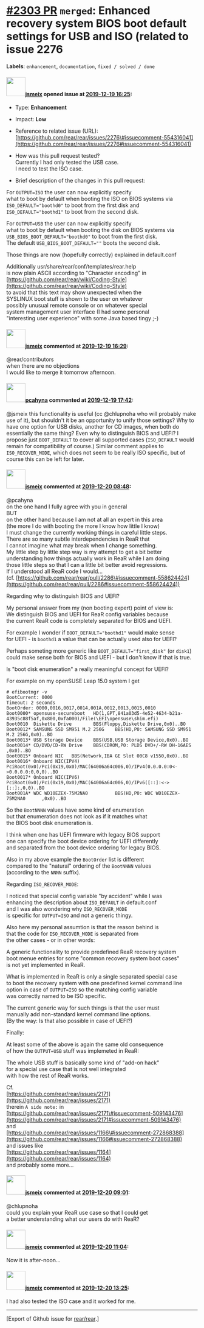 [\#2303 PR](https://github.com/rear/rear/pull/2303) `merged`: Enhanced recovery system BIOS boot default settings for USB and ISO (related to issue 2276
========================================================================================================================================================

**Labels**: `enhancement`, `documentation`, `fixed / solved / done`

#### <img src="https://avatars.githubusercontent.com/u/1788608?u=925fc54e2ce01551392622446ece427f51e2f0ce&v=4" width="50">[jsmeix](https://github.com/jsmeix) opened issue at [2019-12-19 16:25](https://github.com/rear/rear/pull/2303):

-   Type: **Enhancement**

-   Impact: **Low**

-   Reference to related issue (URL):  
    [https://github.com/rear/rear/issues/2276\#issuecomment-554316041](https://github.com/rear/rear/issues/2276#issuecomment-554316041)

-   How was this pull request tested?  
    Currently I had only tested the USB case.  
    I need to test the ISO case.

-   Brief description of the changes in this pull request:

For `OUTPUT=ISO` the user can now explicitly specify  
what to boot by default when booting the ISO on BIOS systems via  
`ISO_DEFAULT="boothd0"` to boot from the first disk and  
`ISO_DEFAULT="boothd1"` to boot from the second disk.

For `OUTPUT=USB` the user can now explicitly specify  
what to boot by default when booting the disk on BIOS systems via  
`USB_BIOS_BOOT_DEFAULT="boothd0"` to boot from the first disk.  
The default `USB_BIOS_BOOT_DEFAULT=""` boots the second disk.

Those things are now (hopefully correctly) explained in default.conf

Additionally usr/share/rear/conf/templates/rear.help  
is now plain ASCII according to "Character encoding" in  
[https://github.com/rear/rear/wiki/Coding-Style](https://github.com/rear/rear/wiki/Coding-Style)  
to avoid that this text may show unexpected when the  
SYSLINUX boot stuff is shown to the user on whatever  
possibly unusual remote console or on whatever special  
system management user interface (I had some personal  
"interesting user experience" with some Java based tingy ;-)

#### <img src="https://avatars.githubusercontent.com/u/1788608?u=925fc54e2ce01551392622446ece427f51e2f0ce&v=4" width="50">[jsmeix](https://github.com/jsmeix) commented at [2019-12-19 16:29](https://github.com/rear/rear/pull/2303#issuecomment-567562302):

@rear/contributors  
when there are no objections  
I would like to merge it tomorrow afternoon.

#### <img src="https://avatars.githubusercontent.com/u/26300485?u=9105d243bc9f7ade463a3e52e8dd13fa67837158&v=4" width="50">[pcahyna](https://github.com/pcahyna) commented at [2019-12-19 17:42](https://github.com/rear/rear/pull/2303#issuecomment-567590215):

@jsmeix this functionality is useful (cc @chlupnoha who will probably
make use of it), but shouldn't it be an opportunity to unify those
settings? Why to have one option for USB disks, another for CD images,
when both do essentially the same thing? Even why to distinguish BIOS
and UEFI? I propose just `BOOT_DEFAULT` to cover all supported cases
(`ISO_DEFAULT` would remain for compatibility of course.) Similar
comment applies to `ISO_RECOVER_MODE`, which does not seem to be really
ISO specific, but of course this can be left for later.

#### <img src="https://avatars.githubusercontent.com/u/1788608?u=925fc54e2ce01551392622446ece427f51e2f0ce&v=4" width="50">[jsmeix](https://github.com/jsmeix) commented at [2019-12-20 08:48](https://github.com/rear/rear/pull/2303#issuecomment-567844321):

@pcahyna  
on the one hand I fully agree with you in general  
BUT  
on the other hand because I am not at all an expert in this area  
(the more I do with booting the more I know how little I know)  
I must change the currently working things in careful little steps.  
There are so many subtle interdependencies in ReaR that  
I cannot imagine what may break when I change something.  
My little step by little step way is my attempt to get a bit better  
understanding how things actually work in ReaR while I am doing  
those little steps so that I can a little bit better avoid
regressions.  
If I understood all ReaR code I would...  
(cf.
[https://github.com/rear/rear/pull/2286\#issuecomment-558624424](https://github.com/rear/rear/pull/2286#issuecomment-558624424))

Regarding why to distinguish BIOS and UEFI?

My personal answer from my (non booting expert) point of view is:  
We distinguish BIOS and UEFI for ReaR config variables because  
the current ReaR code is completely separated for BIOS and UEFI.

For example I wonder if `BOOT_DEFAULT="boothd1"` would make sense  
for UEFI - is `boothd1` a value that can be actually used also for UEFI?

Perhaps someting more generic like `BOOT_DEFAULT="first_disk"` (or
`disk1`)  
could make sense both for BIOS and UEFI - but I don't know if that is
true.

Is "boot disk enumeration" a really meaningful concept for UEFI?

For example on my openSUSE Leap 15.0 system I get

    # efibootmgr -v
    BootCurrent: 0000
    Timeout: 2 seconds
    BootOrder: 0000,0016,0017,0014,001A,0012,0013,0015,0010
    Boot0000* opensuse-secureboot   HD(1,GPT,841a03d5-4e52-4634-b21a-43935c88f5af,0x800,0xfa000)/File(\EFI\opensuse\shim.efi)
    Boot0010  Diskette Drive        BBS(Floppy,Diskette Drive,0x0)..BO
    Boot0012* SAMSUNG SSD SM951 M.2 256G    BBS(HD,P0: SAMSUNG SSD SM951 M.2 256G,0x0)..BO
    Boot0013* USB Storage Device    BBS(USB,USB Storage Device,0x0)..BO
    Boot0014* CD/DVD/CD-RW Drive    BBS(CDROM,P0: PLDS DVD+/-RW DH-16AES    ,0x0)..BO
    Boot0015* Onboard NIC   BBS(Network,IBA GE Slot 00C8 v1550,0x0)..BO
    Boot0016* Onboard NIC(IPV4)     PciRoot(0x0)/Pci(0x19,0x0)/MAC(64006a64c006,0)/IPv4(0.0.0.0:0<->0.0.0.0:0,0,0)..BO
    Boot0017* Onboard NIC(IPV6)     PciRoot(0x0)/Pci(0x19,0x0)/MAC(64006a64c006,0)/IPv6([::]:<->[::]:,0,0)..BO
    Boot001A* WDC WD10EZEX-75M2NA0          BBS(HD,P0: WDC WD10EZEX-75M2NA0      ,0x0)..BO

So the `BootNNNN` values have some kind of enumeration  
but that enumeration does not look as if it matches what  
the BIOS boot disk enumeration is.

I think when one has UEFI firmware with legacy BIOS support  
one can specify the boot device ordering for UEFI differently  
and separated from the boot device ordering for legacy BIOS.

Also in my above example the `BootOrder` list is different  
compared to the "natural" ordering of the `BootNNNN` values  
(according to the `NNNN` suffix).

Regarding `ISO_RECOVER_MODE`:

I noticed that special config variable "by accident" while I was  
enhancing the description about `ISO_DEFAULT` in default.conf  
and I was also wondering why `ISO_RECOVER_MODE`  
is specific for `OUTPUT=ISO` and not a generic thingy.

Also here my personal assumtion is that the reason behind is  
that the code for `ISO_RECOVER_MODE` is separated from  
the other cases - or in other words:

A generic functionality to provide predefined ReaR recovery system  
boot menue entries for some "common recovery system boot cases"  
is not yet implemented in ReaR.

What is implemented in ReaR is only a single separated special case  
to boot the recovery system with one predefined kernel command line  
option in case of `OUTPUT=ISO` so the matching config variable  
was correctly named to be ISO specific.

The current generic way for such things is that the user must  
manually add non-standard kernel command line options.  
(By the way: Is that also possible in case of UEFI?)

Finally:

At least some of the above is again the same old consequence  
of how the `OUTPUT=USB` stuff was implemeted in ReaR:

The whole USB stuff is basically some kind of "add-on hack"  
for a special use case that is not well integrated  
with how the rest of ReaR works.

Cf.  
[https://github.com/rear/rear/issues/2171](https://github.com/rear/rear/issues/2171)  
therein `A side note:` in  
[https://github.com/rear/rear/issues/2171\#issuecomment-509143476](https://github.com/rear/rear/issues/2171#issuecomment-509143476)  
and  
[https://github.com/rear/rear/issues/1166\#issuecomment-272868388](https://github.com/rear/rear/issues/1166#issuecomment-272868388)  
and issues like  
[https://github.com/rear/rear/issues/1164](https://github.com/rear/rear/issues/1164)  
and probably some more...

#### <img src="https://avatars.githubusercontent.com/u/1788608?u=925fc54e2ce01551392622446ece427f51e2f0ce&v=4" width="50">[jsmeix](https://github.com/jsmeix) commented at [2019-12-20 09:01](https://github.com/rear/rear/pull/2303#issuecomment-567848133):

@chlupnoha  
could you explain your ReaR use case so that I could get  
a better understanding what our users do with ReaR?

#### <img src="https://avatars.githubusercontent.com/u/1788608?u=925fc54e2ce01551392622446ece427f51e2f0ce&v=4" width="50">[jsmeix](https://github.com/jsmeix) commented at [2019-12-20 11:04](https://github.com/rear/rear/pull/2303#issuecomment-567887300):

Now it is after-noon...

#### <img src="https://avatars.githubusercontent.com/u/1788608?u=925fc54e2ce01551392622446ece427f51e2f0ce&v=4" width="50">[jsmeix](https://github.com/jsmeix) commented at [2019-12-20 13:25](https://github.com/rear/rear/pull/2303#issuecomment-567923532):

I had also tested the ISO case and it worked for me.

------------------------------------------------------------------------

\[Export of Github issue for
[rear/rear](https://github.com/rear/rear).\]
